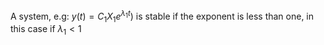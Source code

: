 
A system, e.g: $y(t)=C_1X_1e^{\lambda_1t}$) is stable if the exponent is less than one, in this case if $\lambda _1 < 1$
